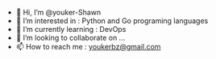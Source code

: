 - 👋 Hi, I’m @youker-Shawn
- 👀 I’m interested in : Python and Go programing languages
- 🌱 I’m currently learning : DevOps
- 💞️ I’m looking to collaborate on ...
- 📫 How to reach me : youkerbz@gmail.com

<!---
youker-Shawn/youker-Shawn is a ✨ special ✨ repository because its `README.md` (this file) appears on your GitHub profile.
You can click the Preview link to take a look at your changes.
--->
